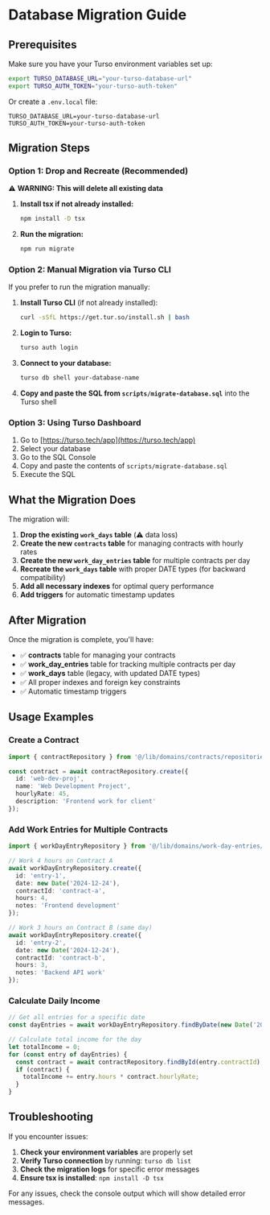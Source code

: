 # Database Migration Guide

## Prerequisites

Make sure you have your Turso environment variables set up:

```bash
export TURSO_DATABASE_URL="your-turso-database-url"
export TURSO_AUTH_TOKEN="your-turso-auth-token"
```

Or create a `.env.local` file:
```
TURSO_DATABASE_URL=your-turso-database-url
TURSO_AUTH_TOKEN=your-turso-auth-token
```

## Migration Steps

### Option 1: Drop and Recreate (Recommended)

⚠️ **WARNING: This will delete all existing data**

1. **Install tsx if not already installed:**
   ```bash
   npm install -D tsx
   ```

2. **Run the migration:**
   ```bash
   npm run migrate
   ```

### Option 2: Manual Migration via Turso CLI

If you prefer to run the migration manually:

1. **Install Turso CLI** (if not already installed):
   ```bash
   curl -sSfL https://get.tur.so/install.sh | bash
   ```

2. **Login to Turso:**
   ```bash
   turso auth login
   ```

3. **Connect to your database:**
   ```bash
   turso db shell your-database-name
   ```

4. **Copy and paste the SQL from `scripts/migrate-database.sql`** into the Turso shell

### Option 3: Using Turso Dashboard

1. Go to [https://turso.tech/app](https://turso.tech/app)
2. Select your database
3. Go to the SQL Console
4. Copy and paste the contents of `scripts/migrate-database.sql`
5. Execute the SQL

## What the Migration Does

The migration will:

1. **Drop the existing `work_days` table** (⚠️ data loss)
2. **Create the new `contracts` table** for managing contracts with hourly rates
3. **Create the new `work_day_entries` table** for multiple contracts per day
4. **Recreate the `work_days` table** with proper DATE types (for backward compatibility)
5. **Add all necessary indexes** for optimal query performance
6. **Add triggers** for automatic timestamp updates

## After Migration

Once the migration is complete, you'll have:

- ✅ **contracts** table for managing your contracts
- ✅ **work_day_entries** table for tracking multiple contracts per day  
- ✅ **work_days** table (legacy, with updated DATE types)
- ✅ All proper indexes and foreign key constraints
- ✅ Automatic timestamp triggers

## Usage Examples

### Create a Contract
```typescript
import { contractRepository } from '@/lib/domains/contracts/repositories/contract-repository';

const contract = await contractRepository.create({
  id: 'web-dev-proj',
  name: 'Web Development Project',
  hourlyRate: 45,
  description: 'Frontend work for client'
});
```

### Add Work Entries for Multiple Contracts
```typescript
import { workDayEntryRepository } from '@/lib/domains/work-day-entries/repositories/work-day-entry-repository';

// Work 4 hours on Contract A
await workDayEntryRepository.create({
  id: 'entry-1',
  date: new Date('2024-12-24'),
  contractId: 'contract-a',
  hours: 4,
  notes: 'Frontend development'
});

// Work 3 hours on Contract B (same day)
await workDayEntryRepository.create({
  id: 'entry-2',
  date: new Date('2024-12-24'),
  contractId: 'contract-b', 
  hours: 3,
  notes: 'Backend API work'
});
```

### Calculate Daily Income
```typescript
// Get all entries for a specific date
const dayEntries = await workDayEntryRepository.findByDate(new Date('2024-12-24'));

// Calculate total income for the day
let totalIncome = 0;
for (const entry of dayEntries) {
  const contract = await contractRepository.findById(entry.contractId);
  if (contract) {
    totalIncome += entry.hours * contract.hourlyRate;
  }
}
```

## Troubleshooting

If you encounter issues:

1. **Check your environment variables** are properly set
2. **Verify Turso connection** by running: `turso db list`
3. **Check the migration logs** for specific error messages
4. **Ensure tsx is installed**: `npm install -D tsx`

For any issues, check the console output which will show detailed error messages.